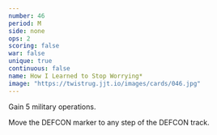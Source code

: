 ```yaml
---
number: 46
period: M
side: none
ops: 2
scoring: false
war: false
unique: true
continuous: false
name: How I Learned to Stop Worrying*
image: "https://twistrug.jjt.io/images/cards/046.jpg"
---
```

Gain 5 military operations.

Move the DEFCON marker to any step of the DEFCON track.
